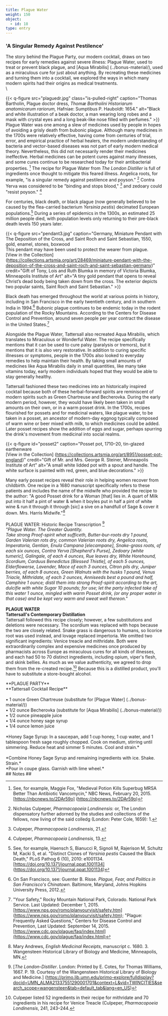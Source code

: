 ```yaml
---
title: Plague Water
weight: 150
object:
  - id: 18
type: entry
---
```



### 'A Singular Remedy Against Pestilence' ###

The story behind the Plague Party, our modern cocktail, draws on two recipes for early remedies against severe illness: Plague Water, used to treat or prevent black plague, and [Aqua Mirabilis] (../bonus-material/), used as a miraculous cure for just about anything. By recreating these medicines and turning them into a cocktail, we explored the ways in which many modern spirits had their origins as medical treatments.\
\

{{< q-figure src="plaguedr.jpg"  class="is-pulled-right" caption="Thomas Bartholin, Plague doctor dress, *Thomæ Bartholini Historiarum anatomicarum rariorum,* Hafniae: Sumptibus P. Hauboldt: 1654." alt="Black and white illustration of a beak doctor, a man wearing long robes and a mask with crystal eyes and a long beak-like nose filled with perfumes."  >}}
<br>
Plague Water was one among a slew of medicines used by people in hopes of avoiding a grisly death from bubonic plague. Although many medicines in the 1700s were relatively effective, having come from centuries of trial, error, and empirical practice of herbal healers, the modern understanding of bacteria and vector-based diseases was not part of early modern medical theory. Nevertheless, this did not necessarily render their medicines ineffective. Herbal medicines can be potent cures against many illnesses, and some cures continue to be researched today for their antibacterial properties. [^2] The recipe for Plague Water from *The London Distiller* is full of ingredients once thought to mitigate this feared illness. Angelica roots, for example, "is a singular remedy against pestilence and poyson." [^3] Contra Yerva was considered to be "binding and stops blood," [^4] and zedoary could "resist poyson." [^5]

For centuries, black death, or black plague (now generally believed to be caused by the flea-carried bacterium *Yersinia pestis*) decimated European populations.[^6] During a series of epidemics in the 1300s, an estimated 25 million people died, with population levels only returning to their pre-black death levels 150 years later.

{{< q-figure src="pendant3.jpg"  caption="Germany, Miniature Pendant with The Deposition of the Cross, and Saint Roch and Saint Sebastian, 1550, gold, enamel, stones, boxwood<br>This pendant may have been used to protect the wearer from plague.<br>[View in the Collection] (https://collections.artsmia.org/art/28469/miniature-pendant-with-the-deposition-of-the-cross-and-saint-roch-and-saint-sebastian-germany)" credit="Gift of Tony, Lois and Ruth Blumka in memory of Victoria Blumka, Minneapolis Institute of Art" alt="A tiny gold pendant that opens to reveal Christ’s dead body being taken down from the cross. The exterior depicts two popular saints, Saint Roch and Saint Sebastian."  >}}

Black death has emerged throughout the world at various points in history, including in San Francisco in the early twentieth century, and in southern India in 1994.[^7] Bubonic plague continues to be endemic today in the rodent population of the Rocky Mountains. According to the Centers for Disease Control and Prevention, around seven people per year contract the disease in the United States.[^8]

Alongside the Plague Water, Tattersall also recreated Aqua Mirabilis, which translates to Miraculous or Wonderful Water. The recipe specifically mentions that it can be used to cure palsy (paralysis or tremors), but it mentions that it is also very restorative. In addition to curing specific illnesses or symptoms, people in the 1700s also looked to everyday remedies to help maintain their health. By taking small amounts of medicines like Aqua Mirabilis daily in small quantities, like many take vitamins today, early modern individuals hoped that they would be able to stay generally healthy.

Tattersall fashioned these two medicines into an historically inspired cocktail because both of these herbal-forward spirits are reminiscent of modern spirits such as Green Chartreuse and Becherovka. During the early modern period, however, they would have likely been taken in small amounts on their own, or in a warm posset drink. In the 1700s, recipes flourished for possets and for medicinal waters, like plague water, to be taken in a posset, an ancestor of modern-day eggnog typically composed of warm wine or beer mixed with milk, to which medicines could be added. Later posset recipes show the addition of eggs and sugar, perhaps spurring the drink's movement from medicinal into social realms.

{{< q-figure id="posset2"  caption="Posset pot, 1710–20, tin-glazed earthenware<br>[View in the Collection] (https://collections.artsmia.org/art/8951/posset-pot-england)" credit="Gift of Mr. and Mrs. George R. Steiner, Minneapolis Institute of Art" alt="A small white lidded pot with a spout and handle. The white surface is painted with red, green, and blue decorations." >}}

Many early posset recipes reveal their role in helping women recover from childbirth. One recipe in a 1680 manuscript specifically refers to these patients and includes the name of the midwife who provided the recipe to the author: "A good Posset drink for a Woman \[that\] lies in. A quart of Milk put into it half a pint of water & when it boyles put in half a pint of white wine & run it through it through \[sic\] a sive on a handfull of Sage & cover it down. Mrs. Harris Midwife."[^9]
<br>
<br>
<span class="gray-text">
PLAGUE WATER: Historic Recipe Transcription [^10]
<br>
*"Plague Water. The Greater Quantity.
<br>
Take strong Proof-spirit what sufficeth, Butter-bur-roots dry 1 pound, Garden Valerian rots dry, common Valerian roots dry, Angelica roots, Imperatoria, Gentian, Enula Campana \[elecampane\], Snake-grass roots, of each six ounces, Contra Yerva \[Shepherd's Purse\], Zedoary \[white tumeric\], Galingale, of each 4 ounces, Rue leaves dry, White Horehound, Scordium, Carduus Benedictus \[Blessed Thistle\], of each 5 ounces, Elderflowerse, Lavender, Mace of each 3 ounces, Citron pils dry, Juniper berries, of each 8 ounces, Green Walnuts with the husks 1 pound, Venus Triacle, Mithridate, of each 2 ounces, Anniseeds best a pound and half, Camphire 1 ounce; distil them into strong Proof-spirit according to the art, dulcifie with white Sugar 10 pounds; for use; let the party infected take of this water 1 ounce, mingled with warm Posset drink, (or any proper water in that case) and be kept very warm and sweat well thereon."*
</span>
<br>
<br>
**PLAGUE WATER
<br>
Tattersall's Contemporary Distillation**
<br>
Tattersall followed this recipe closely; however, a few substitutions and deletions were necessary. The scordium was replaced with hops because the two are closely related. Snake grass is dangerous to humans, so licorice root was used instead, and lovage replaced impertoria. We omitted two significant ingredients: Venice treacle and mithridate. Both were extraordinarily complex and expensive medicines once produced by pharmacists across Europe as miraculous cures for all kinds of illnesses, and each had 50 to 70 distinct ingredients, including opium, viper's flesh, and skink bellies. As much as we value authenticity, we agreed to drop them from the re-created recipe.[^11] Because this is a distilled product, you'll have to substitute a store-bought alcohol.

<div class="boxed">
**PLAGUE PARTY**
<br>
**Tattersall Cocktail Recipe**
<br>
<br>
• 1 ounce Green Chartreuse (substitute for [Plague Water] (../bonus-material/))
<br>
• 1/2 ounce Becherovka (substitute for [Aqua Mirabilis] (../bonus-material/))
<br>
• 1/2 ounce pineapple juice
<br>
• 1/4 ounce honey sage syrup
<br>
• 1/4 ounce lemon juice
<br>
<br>
*Honey Sage Syrup: In a saucepan, add 1 cup honey, 1 cup water, and 1 tablespoon fresh sage roughly chopped. Cook on medium, stirring until simmering. Reduce heat and simmer 5 minutes. Cool and strain.*
<br>
<br>
*Combine Honey Sage Syrup and remaining ingredients with ice. Shake. Strain.*
<br>
*Pour in coupe glass. Garnish with lime wheel.*

</div>
## Notes ##

[^2]: See, for example, Maggie Fox, "Medieval Potion Kills Superbug MRSA Better Than Antibiotic Vancomycin," NBC News, February 20, 2015. [https://nbcnews.to/2DAr59o] (https://nbcnews.to/2DAr59o)

[^3]: Nicholas Culpeper, *Pharmacopoeia Londinensis*: or, The London dispensatory further adorned by the studies and collections of the fellows, now living of the said colledg (London: Peter Cole, 1659): 1.

[^4]: Culpeper, *Pharmacopoeia Londinensis*, 21.

[^5]: Culpeper, *Pharmacopoeia Londinensis*, 13.

[^6]: See, for example, Haensch S, Bianucci R, Signoli M, Rajerison M, Schultz M, Kacki S, et al. "Distinct Clones of *Yersinia pestis* Caused the Black Death," PLoS Pathog 6 (10), 2010: e1001134. [https://doi.org/10.1371/journal.ppat.1001134] (https://doi.org/10.1371/journal.ppat.1001134)

[^7]: On San Francisco, see: Guenter B. Risse. *Plague, Fear, and Politics in San Francisco's Chinatown*. Baltimore, Maryland, Johns Hopkins University Press, 2012.

[^8]: "Your Safety," Rocky Mountain National Park, Colorado. National Park Service. Last Updated: December 1, 2015. [https://www.nps.gov/romo/planyourvisit/safety.htm] (https://www.nps.gov/romo/planyourvisit/safety.htm); "Plague: Frequently Asked Questions," Centers for Disease Control and Prevention, Last Updated: September 14, 2015. [https://www.cdc.gov/plague/faq/index.html](https://www.cdc.gov/plague/faq/index.html)

[^9]: Mary Andrews, *English Medicinal Receipts*, manuscript c. 1680. 3. Wangensteen Historical Library of Biology and Medicine, Minneapolis, MN.

[^10]: [*The London-Distiller*. London: Printed by E. Cotes, for Thomas Williams, 1667. P. 19. Courtesy of the Wangensteen Historical Library of Biology and Medicine.] (https://primo.lib.umn.edu/primo-explore/fulldisplay?docid=UMN_ALMA21337551290001701&context=L&vid=TWINCITIES&search_scope=wangensteen&tab=default_tab&lang=en_US)

[^11]: Culpeper listed 52 ingredients in their recipe for mithridate and 70 ingredients in his recipe for Venice Treacle (Culpeper, *Pharmacopoeia Londinensis*, 241, 243–244.
